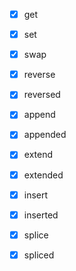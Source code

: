  - [X] get
 - [X] set
 - [X] swap
 - [X] reverse
 - [X] reversed
 - [X] append
 - [X] appended
 - [X] extend
 - [X] extended
 - [X] insert
 - [X] inserted
 - [X] splice
 - [X] spliced  



